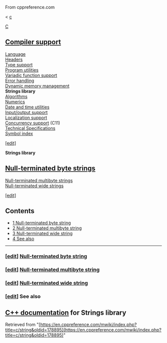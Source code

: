 From cppreference.com

< [c](../c.html "c")

[ C](../c.html "c")

[Compiler support](compiler_support.html "c/compiler support")  
---  
[Language](language.html "c/language")  
[Headers](header.html "c/header")  
[Type support](types.html "c/types")  
[Program utilities](program.html "c/program")  
[Variadic function support](variadic.html "c/variadic")  
[Error handling](error.html "c/error")  
[Dynamic memory management](memory.html "c/memory")  
**Strings library**  
[Algorithms](algorithm.html "c/algorithm")  
[Numerics](numeric.html "c/numeric")  
[Date and time utilities](chrono.html "c/chrono")  
[Input/output support](io.html "c/io")  
[Localization support](locale.html "c/locale")  
[Concurrency support](thread.html "c/thread") (C11)  
[Technical Specifications](experimental.html "c/experimental")  
[Symbol index](index.html "c/symbol index")  
  
[[edit]](https://en.cppreference.com/mwiki/index.php?title=Template:c/navbar_content&action=edit)

**Strings library**

[Null-terminated byte strings](string/byte.html "c/string/byte")  
---  
[Null-terminated multibyte strings](string/multibyte.html "c/string/multibyte")  
[Null-terminated wide strings](string/wide.html "c/string/wide")  
  
[[edit]](https://en.cppreference.com/mwiki/index.php?title=Template:c/string/navbar_content&action=edit)

## Contents

  * [1 Null-terminated byte string](string.html#Null-terminated_byte_string)
  * [2 Null-terminated multibyte string](string.html#Null-terminated_multibyte_string)
  * [3 Null-terminated wide string](string.html#Null-terminated_wide_string)
  * [4 See also](string.html#See_also)

  
---  
  
### [[edit](https://en.cppreference.com/mwiki/index.php?title=c/string&action=edit&section=1 "Edit section: Null-terminated byte string")] [Null-terminated byte string](string/byte.html "c/string/byte")

### [[edit](https://en.cppreference.com/mwiki/index.php?title=c/string&action=edit&section=2 "Edit section: Null-terminated multibyte string")] [Null-terminated multibyte string](string/multibyte.html "c/string/multibyte")

### [[edit](https://en.cppreference.com/mwiki/index.php?title=c/string&action=edit&section=3 "Edit section: Null-terminated wide string")] [Null-terminated wide string](string/wide.html "c/string/wide")

### [[edit](https://en.cppreference.com/mwiki/index.php?title=c/string&action=edit&section=4 "Edit section: See also")] See also

[C++ documentation](../cpp/string.html "cpp/string") for Strings library  
---  
  
Retrieved from "[https://en.cppreference.com/mwiki/index.php?title=c/string&oldid=178895](https://en.cppreference.com/mwiki/index.php?title=c/string&oldid=178895)" 
